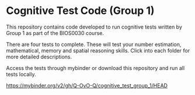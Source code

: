 # Cognitive Test Code (Group 1)

This repository contains code developed to run cognitive tests written by Group 1 as part of the BIOS0030 course.

There are four tests to complete. These will test your number estimation, mathematical, memory and spatial reasoning skills. Click into each folder for more detailed descriptions.

Access the tests through mybinder or download this repository and run all tests locally.

https://mybinder.org/v2/gh/Q-OvO-Q/cognitive_test_group_1/HEAD
